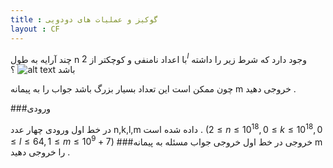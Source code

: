 ```yaml
---
title : گوکیز و عملیات های دودویی
layout : CF
---
```

چند آرایه به طول 
n
با اعداد نامنفی و کوچکتر از 
$2^l$
وجود دارد که شرط زیر را داشته باشد
![alt text](https://codeforces.com/predownloaded/22/4b/224b1cd10465309194a1e50c8a920caf9c8b4451.png)
؟

چون ممکن است این تعداد بسیار بزرگ باشد جواب را به پیمانه
m
خروجی دهید
.

###ورودی

در خط اول ورودی چهار عدد 
n,k,l,m
داده شده است
.
$(2 \le n \le 10^18, 0 \le k \le 10^18, 0 \le l \le 64, 1 \le m \le 10^9 + 7)$
###خروجی
در خط اول خروجی جواب مسئله به پیمانه
m
را خروجی دهید
.
